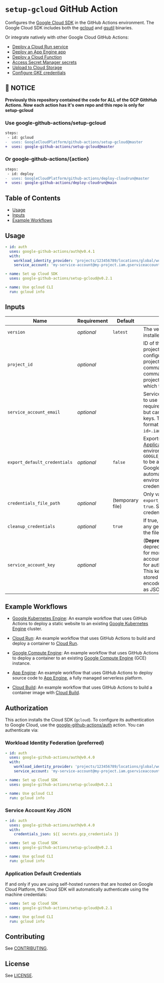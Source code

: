 <!--
 Copyright 2019 Google LLC

 Licensed under the Apache License, Version 2.0 (the "License"); you may not use this file except in
 compliance with the License. You may obtain a copy of the License at

        https://www.apache.org/licenses/LICENSE-2.0

 Unless required by applicable law or agreed to in writing, software distributed under the License
 is distributed on an "AS IS" BASIS, WITHOUT WARRANTIES OR CONDITIONS OF ANY KIND, either express or
 implied. See the License for the specific language governing permissions and limitations under the
 License.
-->

# `setup-gcloud` GitHub Action

Configures the [Google Cloud SDK][sdk] in the GitHub Actions environment. The Google Cloud SDK includes both the [gcloud][gcloud] and
[gsutil][gsutil] binaries.

Or integrate natively with other Google Cloud GitHub Actions:

* [Deploy a Cloud Run service](https://github.com/google-github-actions/deploy-cloudrun)
* [Deploy an App Engine app](https://github.com/google-github-actions/deploy-appengine)
* [Deploy a Cloud Function](https://github.com/google-github-actions/deploy-cloud-functions)
* [Access Secret Manager secrets](https://github.com/google-github-actions/get-secretmanager-secrets)
* [Upload to Cloud Storage](https://github.com/google-github-actions/upload-cloud-storage)
* [Configure GKE credentials](https://github.com/google-github-actions/get-gke-credentials)

## 📢 NOTICE

**Previously this repository contained the code for ALL of the GCP GithHub Actions. Now each
action has it's own repo and this repo is only for setup-gcloud**

### Use google-github-actions/setup-gcloud

```diff
steps:
 - id: gcloud
-  uses: GoogleCloudPlatform/github-actions/setup-gcloud@master
+  uses: google-github-actions/setup-gcloud@master
```

### Or google-github-actions/{action}
```diff
steps:
 - id: deploy
-  uses: GoogleCloudPlatform/github-actions/deploy-cloudrun@master
+  uses: google-github-actions/deploy-cloudrun@main
```

## Table of Contents

* [Usage](#usage)
* [Inputs](#inputs)
* [Example Workflows](#example-workflows)

## Usage

```yaml
- id: auth
  uses: google-github-actions/auth@v0.4.1
  with:
    workload_identity_provider: 'projects/123456789/locations/global/workloadIdentityPools/my-pool/providers/my-provider'
    service_account: 'my-service-account@my-project.iam.gserviceaccount.com'

- name: Set up Cloud SDK
  uses: google-github-actions/setup-gcloud@v0.2.1

- name: Use gcloud CLI
  run: gcloud info
```

## Inputs

| Name          | Requirement | Default | Description |
| ------------- | ----------- | ------- | ----------- |
| `version`     | _optional_  | `latest`| The version of the `gcloud` to be installed. Example: `290.0.1`|
| `project_id`  | _optional_  | | ID of the Google Cloud Platform project. If provided, this will configure `gcloud` to use this project ID by default for commands. Individual commands can still override the project using the `--project` flag which takes precedence. |
| `service_account_email` | _optional_  | | Service account email address to use for authentication. This is required for legacy .p12 keys but can be omitted for JSON keys. This is usually of the format `<name>@<project-id>.iam.gserviceaccount.com`. |
| `export_default_credentials`| _optional_  |`false`| Exports the path to [Default Application Credentials][dac] as the environment variable `GOOGLE_APPLICATION_CREDENTIALS` to be available in later steps. Google Cloud services automatically use this environment variable to find credentials. |
| `credentials_file_path`     | _optional_  | (temporary file) | Only valid when `export_default_credentials` is `true`. Sets the path at which the credentials should be written. |
| `cleanup_credentials` | _optional_ | `true` | If true, the action will remove any generated credentials from the filesystem upon completion. |
| `service_account_key`   | _optional_  | | (**Deprecated**) This input is deprecated. See [auth section](https://github.com/google-github-actions/setup-gcloud#authorization) for more details. The service account key which will be used for authentication credentials. This key should be [created](https://cloud.google.com/iam/docs/creating-managing-service-account-keys) and stored as a [secret](https://help.github.com/en/actions/automating-your-workflow-with-github-actions/creating-and-using-encrypted-secrets). It can be encoded as a [Base64](https://en.wikipedia.org/wiki/Base64) string or as JSON. |


## Example Workflows

* [Google Kubernetes Engine](./example-workflows/gke/README.md): An example workflow that uses GitHub Actions to deploy a static website to an existing [Google Kubernetes Engine](https://cloud.google.com/kubernetes-engine/) cluster.

* [Cloud Run](./example-workflows/cloud-run/README.md): An example workflow that uses GitHub Actions to build and deploy a container to [Cloud Run](https://cloud.google.com/run/).

* [Google Compute Engine](./example-workflows/gce/README.md): An example workflow that uses GitHub Actions to deploy a container to an existing [Google Compute Engine](https://cloud.google.com/compute-engine/) (GCE) instance.

* [App Engine](./example-workflows/gae/README.md): An example workflow that uses GitHub Actions to deploy source
code to [App Engine](https://cloud.google.com/appengine), a fully managed serverless platform.

* [Cloud Build](./example-workflows/cloud-build/README.md): An example workflow that uses GitHub Actions to build a container image with [Cloud Build](https://cloud.google.com/cloud-build).


## Authorization

This action installs the Cloud SDK (`gcloud`). To configure its authentication to Google Cloud, use the [google-github-actions/auth](https://github.com/google-github-actions/auth) action. You can authenticate via:

### Workload Identity Federation (preferred)

```yaml
- id: auth
  uses: google-github-actions/auth@v0.4.0
  with:
    workload_identity_provider: 'projects/123456789/locations/global/workloadIdentityPools/my-pool/providers/my-provider'
    service_account: 'my-service-account@my-project.iam.gserviceaccount.com'

- name: Set up Cloud SDK
  uses: google-github-actions/setup-gcloud@v0.2.1

- name: Use gcloud CLI
  run: gcloud info
```

### Service Account Key JSON

```yaml
- id: auth
  uses: google-github-actions/auth@v0.4.0
  with:
    credentials_json: ${{ secrets.gcp_credentials }}

- name: Set up Cloud SDK
  uses: google-github-actions/setup-gcloud@v0.2.1

- name: Use gcloud CLI
  run: gcloud info
```

### Application Default Credentials

If and only if you are using self-hosted runners that are hosted on Google Cloud Platform,
the Cloud SDK will automatically authenticate using the machine credentials:

```yaml
- name: Set up Cloud SDK
  uses: google-github-actions/setup-gcloud@v0.2.1

- name: Use gcloud CLI
  run: gcloud info
```


## Contributing

See [CONTRIBUTING](CONTRIBUTING.md).

## License

See [LICENSE](LICENSE).


[github-action]:https://help.github.com/en/categories/automating-your-workflow-with-github-actions
[dac]: https://cloud.google.com/docs/authentication/production
[sdk]: https://cloud.google.com/sdk/
[gcloud]: https://cloud.google.com/sdk/gcloud/
[gsutil]: https://cloud.google.com/storage/docs/gsutil
[sa-iam-docs]: https://cloud.google.com/iam/docs/service-accounts
[sa]: https://cloud.google.com/iam/docs/creating-managing-service-accounts
[wif]: https://cloud.google.com/iam/docs/workload-identity-federation
